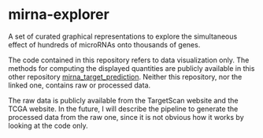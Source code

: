 # mirna-explorer
A set of curated graphical representations to explore the simultaneous effect of hundreds of microRNAs onto thousands of genes.

The code contained in this repository refers to data visualization only. The methods for computing the displayed quantities are publicly available in this other repository [mirna_target_prediction](https://github.com/LucaMarconato/mirna_target_prediction).
Neither this repository, nor the linked one, contains raw or processed data. 

The raw data is publicly available from the TargetScan website and the TCGA website. In the future, I will describe the pipeline to generate the processed data from the raw one, since it is not obvious how it works by looking at the code only.
